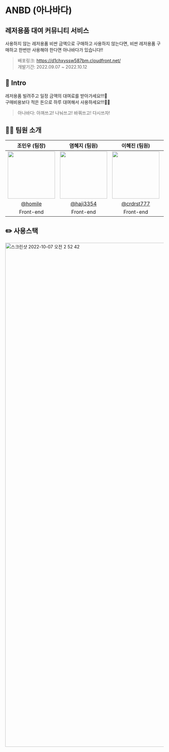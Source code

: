 # ANBD (아나바다)
## 레저용품 대여 커뮤니티 서비스
사용하지 않는 레저용품 비싼 금액으로 구매하고 사용하지 않는다면, 비싼 레저용품 구매하고 한번만 사용해야 한다면 아나바다가 있습니다!!  
>배포링크: https://d1chxyssw587bm.cloudfront.net/   
>개발기간: 2022.09.07 ~ 2022.10.12

## 📌 Intro
레저용품 빌려주고 일정 금액의 대여료를 받아가세요!!!🏸   
구매비용보다 적은 돈으로 하루 대여해서 사용하세요!!!🏄‍♂️   
>아나바다: 아껴쓰고! 나눠쓰고! 바꿔쓰고! 다시쓰자!   

## 🙋‍♂️ 팀원 소개
|조민우 (팀장)|염혜지 (팀원)|이혜진 (팀원)|정재진 (팀원)|조진우 (팀원)|
|:-:|:-:|:-:|:-:|:-:|
|<img src="https://avatars.githubusercontent.com/u/56163157?v=4" width=150px/>|<img src="https://avatars.githubusercontent.com/u/85109300?v=4" width=150px/>|<img src="https://avatars.githubusercontent.com/u/101506779?v=4" width=150px/>|<img src="https://avatars.githubusercontent.com/u/24771844?v=4" width=150px/>|<img src="https://avatars.githubusercontent.com/u/104186487?v=4" width=150px/>|
|[@homile](https://github.com/homile)|[@haji3354](https://github.com/haji3354)|[@crdrst777](https://github.com/crdrst777)|[@sojournre](https://github.com/sojournre)|[@jinwapp](https://github.com/jinwapp)|
|Front-end|Front-end|Front-end|Back-end|Back-end|

## ✏️ 사용스택
<img width="1600" alt="스크린샷 2022-10-07 오전 2 52 42" src="https://user-images.githubusercontent.com/56163157/194384251-d04aa070-8289-42aa-9d25-33807a7a0cec.png">